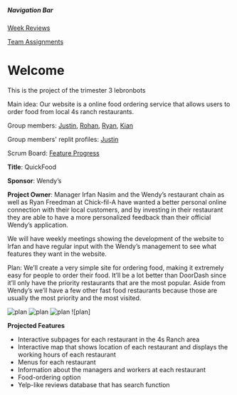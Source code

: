 ##### Navigation Bar
[Week Reviews](reviews/reviews.md)

[Team Assignments](team/team.md)


# Welcome
This is the project of the trimester 3 lebronbots

Main idea: Our website is a online food ordering service that allows users to order food from local 4s ranch restaurants.

Group members: [Justin](https://github.com/jli615), [Rohan](https://github.com/RohanKoshy), [Ryan](https://github.com/ryanmgds), [Kian](https://github.com/Uhpachee)

Group members' replit profiles: [Justin](https://replit.com/@JustinLi38) 

Scrum Board: [Feature Progress](https://github.com/Uhpachee/lebronbots/projects/1)

**Title**: QuickFood

**Sponsor**: Wendy’s 

**Project Owner**: Manager Irfan Nasim and the Wendy’s restaurant chain as well as Ryan Freedman at Chick-fil-A have wanted a better personal online connection with their local customers, and by investing in their restaurant they are able to have a more personalized feedback than their official Wendy’s application.


We will have weekly meetings showing the development of the website to Irfan and have regular input with the Wendy’s management to see what features they want in the website.


Plan:
We’ll create a very simple site for ordering food, making it extremely easy for people to order their food. It’ll be a lot better than DoorDash since it’ll only have the priority restaurants that are the most popular. Aside from Wendy’s we’ll have a few other fast food restaurants because those are usually the most priority and the most visited.

![plan](/Rohan/plan.png)
![plan](https://thefridgeagency.com/wp-content/uploads/sites/3/2018/06/June_FoodDeliveryProsCons_1000px-750x300.jpg)
![plan](https://www.gloriafood.com/wp-content/uploads/2015/04/online_menu_mobile_2.png)
![plan]


**Projected Features**
- Interactive subpages for each restaurant in the 4s Ranch area
- Interactive map that shows location of each restaurant and displays the working hours of each restaurant
- Menus for each restaurant
- Information about the managers and workers at each restaurant
- Food-ordering option
- Yelp-like reviews database that has search function


